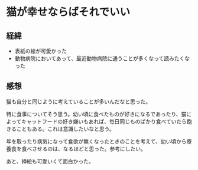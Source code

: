 # 猫が幸せならばそれでいい

## 経緯

- 表紙の絵が可愛かった
- 動物病院においてあって、最近動物病院に通うことが多くなって読みたくなった

## 感想

猫も自分と同じように考えていることが多いんだなと思った。

特に食事についてそう思う。幼い頃に食べたものが好きになるであったり、猫によってキャットフードの好き嫌いもあれば、毎日同じものばかり食べていたら飽きることもある。これは意識したいなと思う。

年を取ったり病気になって食欲が無くなったときのことを考えて、幼い頃から療養食を食べさせるのは、なるほどと思った。参考にしたい。

あと、挿絵も可愛いくて面白かった。
